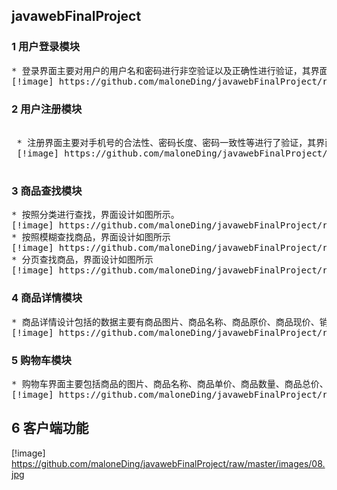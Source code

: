 ## javawebFinalProject
### 1 用户登录模块
<pre>
* 登录界面主要对用户的用户名和密码进行非空验证以及正确性进行验证，其界面如图所示。
[!image] https://github.com/maloneDing/javawebFinalProject/raw/master/images/01.jpg
</pre>

### 2 用户注册模块
<pre>  
 * 注册界面主要对手机号的合法性、密码长度、密码一致性等进行了验证，其界面设计如图所示。
 [!image] https://github.com/maloneDing/javawebFinalProject/raw/master/images/02.jpg
 </pre>

### 3 商品查找模块
<pre>
* 按照分类进行查找，界面设计如图所示。
[!image] https://github.com/maloneDing/javawebFinalProject/raw/master/images/03.jpg
* 按照模糊查找商品，界面设计如图所示
[!image] https://github.com/maloneDing/javawebFinalProject/raw/master/images/04.jpg
* 分页查找商品，界面设计如图所示
[!image] https://github.com/maloneDing/javawebFinalProject/raw/master/images/05.jpg
</pre>

### 4 商品详情模块
<pre>
* 商品详情设计包括的数据主要有商品图片、商品名称、商品原价、商品现价、销量、类别等，设计思路是关键根据商品的id值查找到这个商品，然后将这个商品放入到栈中，最后在页面上显示出商品的属性。其界面设计如图所示。
[!image] https://github.com/maloneDing/javawebFinalProject/raw/master/images/06.jpg
</pre>

### 5 购物车模块
<pre>
* 购物车界面主要包括商品的图片、商品名称、商品单价、商品数量、商品总价、商品操作，其界面设计如图所示。
[!image] https://github.com/maloneDing/javawebFinalProject/raw/master/images/07.jpg
</pre>

## 6 客户端功能
[!image] https://github.com/maloneDing/javawebFinalProject/raw/master/images/08.jpg